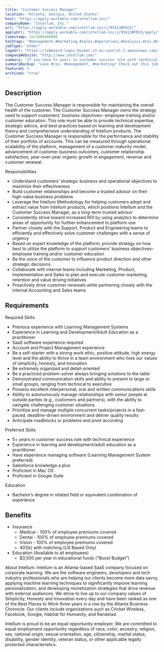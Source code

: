 ```yaml
---
title: "Customer Success Manager"
location: "Atlanta, Georgia, United States"
host: "https://apply.workable.com/intellum-inc/"
companyName: "Intellum, Inc."
url: "https://apply.workable.com/intellum-inc/j/93413BFDCE/"
applyUrl: "https://apply.workable.com/intellum-inc/j/93413BFDCE/apply/"
timestamp: 1613606400000
hashtags: "#management,#marketing,#sales,#operations,#analysis,#css,#office"
jobType: "other"
logoUrl: "https://jobboard-logos-bucket.s3.eu-central-1.amazonaws.com/intellum-inc-"
companyWebsite: "http://www.intellum.com/"
summary: "If you have 5+ years in customer success role with technical experience, Intellum has a job opening for a Customer Success Manager"
summaryBackup: "Love #css, #management, #marketing? Check out this job post!"
featured: 5
archived: "true"
---
```


## Description

The Customer Success Manager is responsible for maintaining the overall health of the customer. The Customer Success Manager owns the strategy used to support customers’ business objectives– employee training and/or customer education. This role must be able to provide technical expertise, strategic advice, and best practices based on learning and development theory and comprehensive understanding of Intellum products. The Customer Success Manager is responsible for the performance and stability of their portfolio of accounts. This can be measured through operational scalability of the platform, management of a customer maturity model, advancement of customer business outcomes, customer relationship satisfaction, year-over-year organic growth in engagement, revenue and customer renewal.

Responsibilities

*   Understand customers’ strategic business and operational objectives to maximize their effectiveness
*   Build customer relationships and become a trusted advisor on their high-value business problems
*   Leverage the Intellum Methodology for helping customers adopt and extract value from Intellum products, which positions Intellum and the Customer Success Manager, as a long-term trusted advisor
*   Consistently strive toward increased ROI by using analytics to determine areas of opportunity for further enhancement to platform use
*   Partner closely with the Support, Product and Engineering teams to efficiently and effectively solve customer challenges with a sense of urgency
*   Based on expert knowledge of the platform, provide strategy on how best to utilize the platform to support customers’ business objectives– employee training and/or customer education
*   Be the voice of the customer to influence product direction and other strategic decisions
*   Collaborate with internal teams including Marketing, Product, Implementation and Sales to plan and execute customer marketing, retention and value driving initiatives
*   Proactively drive customer renewals while partnering closely with the internal Accounting and Sales teams

## Requirements

Required Skills

*   Previous experience with Learning Management Systems
*   Experience in Learning and Development/Adult Education as a practitioner
*   SaaS software experience required
*   Account and Project Management experience
*   Be a self-starter with a strong work ethic, positive attitude, high energy level and the ability to thrive in a team environment who lives our values of simplicity, honesty, and innovation
*   Be extremely organized and detail-oriented
*   Be a practiced problem-solver always bringing solutions to the table
*   Demonstrated communication skills and ability to present to large or small groups, ranging from technical to executive
*   Possess excellent interpersonal, oral and written communications skills
*   Ability to autonomously manage relationships with senior people at outside parties (e.g., customers and partners), with the ability to navigate challenging customer situations
*   Prioritize and manage multiple concurrent tasks/projects in a fast-paced, deadline-driven environment and deliver quality results
*   Anticipate roadblocks or problems and pivot according

Preferred Skills

*   5+ years in customer success role with technical experience
*   Experience in learning and development/adult education as a practitioner
*   Have experience managing software (Learning Management System preferred)
*   Salesforce knowledge a plus
*   Proficient in Mac OS
*   Proficient in Google Suite

Education

*   Bachelor’s degree in related field or equivalent combination of experience

## Benefits

*   Insurance
    *   Medical - 100% of employee premiums covered
    *   Dental - 100% of employee premiums covered
    *   Vision - 100% of employee premiums covered
    *   401(k) with matching (US Based Only)
*   Education (Available to all employees)
    *   $3,500 per year in educational funds (“Boost Budget”)

About Intellum: Intellum is an Atlanta-based SaaS company focused on corporate learning. We are the software engineers, developers and tech industry professionals who are helping our clients become more data savvy, applying machine learning techniques to significantly improve learning personalization, and developing monetization strategies that drive revenue with external audiences. We strive to live up to our company values of Simplicity, Honesty and Innovation every day and have been ranked as one of the Best Places to Work three years in a row by the Atlanta Business Chronicle. Our clients include organizations such as Cricket Wireless, Facebook, Google, Habitat for Humanity, and Randstad.

Intellum is proud to be an equal opportunity employer. We are committed to equal employment opportunity regardless of race, color, ancestry, religion, sex, national origin, sexual orientation, age, citizenship, marital status, disability, gender identity, veteran status, or other applicable legally protected characteristics.
